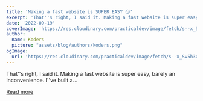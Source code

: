 ```yaml
---
title: 'Making a fast website is SUPER EASY 😏'
excerpt: 'That''s right, I said it. Making a fast website is super easy, barely an inconvenience.  I''ve built a...'
date: '2022-09-19'
coverImage: 'https://res.cloudinary.com/practicaldev/image/fetch/s--x_Sv5h30--/c_imagga_scale,f_auto,fl_progressive,h_420,q_auto,w_1000/https://dev-to-uploads.s3.amazonaws.com/uploads/articles/rkzv3rk0qwdgoer7ipg9.jpg'
author:
  name: Koders
  picture: "assets/blog/authors/koders.png"
ogImage:
  url: 'https://res.cloudinary.com/practicaldev/image/fetch/s--x_Sv5h30--/c_imagga_scale,f_auto,fl_progressive,h_420,q_auto,w_1000/https://dev-to-uploads.s3.amazonaws.com/uploads/articles/rkzv3rk0qwdgoer7ipg9.jpg'
---
```


That''s right, I said it. Making a fast website is super easy, barely an inconvenience.  I''ve built a...

[Read more](https://dev.to/enterspeed/making-a-fast-website-is-super-easy-9lb)
